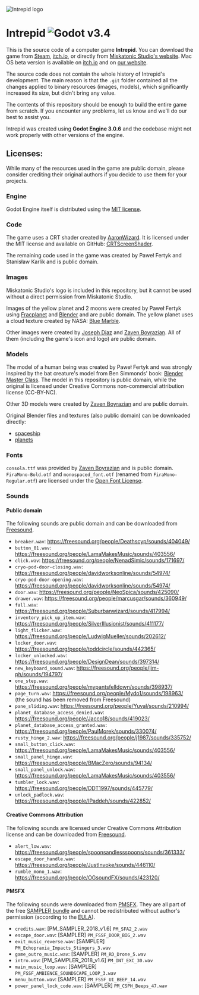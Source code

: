 ![Intrepid logo](/intrepid_logo.png)

# Intrepid ![Godot v3.4](https://img.shields.io/badge/godot-v3.4-%23478cbf)

This is the source code of a computer game **Intrepid**. You can download the game from [Steam](https://store.steampowered.com/app/992860/Intrepid/), [itch.io](https://miskatonicstudio.itch.io/intrepid), or directly from [Miskatonic Studio's website](https://miskatonicstudio.com/downloads/Intrepid_1.0.2_windows_linux.zip). Mac OS beta version is available on [itch.io](https://miskatonicstudio.itch.io/intrepid) and on [our website](https://miskatonicstudio.com/downloads/Intrepid_1.0.2_macos_beta.zip).

The source code does not contain the whole history of Intrepid's development. The main reason is that the `.git` folder contained all the changes applied to binary resources (images, models), which significantly increased its size, but didn't bring any value.

The contents of this repository should be enough to build the entire game from scratch. If you encounter any problems, let us know and we'll do our best to assist you.

Intrepid was created using **Godot Engine 3.0.6** and the codebase might not work properly with other versions of the engine.

## Licenses:

While many of the resources used in the game are public domain, please consider crediting their original authors if you decide to use them for your projects.

### Engine

Godot Engine itself is distributed using the [MIT license](https://godotengine.org/license).

### Code

The game uses a CRT shader created by [AaronWizard](https://github.com/AaronWizard). It is licensed under the MIT license and available on GitHub: [CRTScreenShader](https://github.com/AaronWizard/CRTScreenShader).

The remaining code used in the game was created by Paweł Fertyk and Stanisław Karlik and is public domain.

### Images

Miskatonic Studio's logo is included in this repository, but it cannot be used without a direct permission from Miskatonic Studio.

Images of the yellow planet and 2 moons were created by Paweł Fertyk using [Fracplanet](https://sourceforge.net/projects/fracplanet/) and [Blender](https://www.blender.org/) and are public domain. The yellow planet uses a cloud texture created by NASA: [Blue Marble](https://visibleearth.nasa.gov/view.php?id=57747).

Other images were created by [Joseph Diaz](https://www.artstation.com/josephdiaz) and [Zaven Boyrazian](https://www.artstation.com/cysis145). All of them (including the game's icon and logo) are public domain.

### Models

The model of a human being was created by Paweł Fertyk and was strongly inspired by the bat creature's model from Ben Simmonds' book: [Blender Master Class](https://nostarch.com/blendermasterclass). The model in this repository is public domain, while the original is licensed under Creative Commons non-commercial attribution license (CC-BY-NC).

Other 3D models were created by [Zaven Boyrazian](https://www.artstation.com/cysis145) and are public domain.

Original Blender files and textures (also public domain) can be downloaded directly:

* [spaceship](https://miskatonicstudio.com/downloads/Intrepid_assets_spaceship.zip)
* [planets](https://miskatonicstudio.com/downloads/Intrepid_assets_planets.zip)

### Fonts

`consola.ttf` was provided by [Zaven Boyrazian](https://www.artstation.com/cysis145) and is public domain. `FiraMono-Bold.otf` and `monospaced_font.otf` (renamed from `FiraMono-Regular.otf`) are licensed under the [Open Font License](https://scripts.sil.org/cms/scripts/page.php?site_id=nrsi&id=OFL).

### Sounds

#### Public domain

The following sounds are public domain and can be downloaded from [Freesound](https://freesound.org/).

* `breaker.wav`: https://freesound.org/people/Deathscyp/sounds/404049/
* `button_01.wav`: https://freesound.org/people/LamaMakesMusic/sounds/403556/
* `click.wav`: https://freesound.org/people/NenadSimic/sounds/171697/
* `cryo-pod-door-closing.wav`: https://freesound.org/people/davidworksonline/sounds/54974/
* `cryo-pod-door-opening.wav`: https://freesound.org/people/davidworksonline/sounds/54974/
* `door.wav`: https://freesound.org/people/NeoSpica/sounds/425090/
* `drawer.wav`: https://freesound.org/people/marcusgar/sounds/360949/
* `fall.wav`: https://freesound.org/people/Suburbanwizard/sounds/417994/
* `inventory_pick_up_item.wav`: https://freesound.org/people/SilverIllusionist/sounds/411177/
* `light_flicker.wav`: https://freesound.org/people/LudwigMueller/sounds/202612/
* `locker_door.wav`: https://freesound.org/people/toddcircle/sounds/442365/
* `locker_unlocked.wav`: https://freesound.org/people/DesignDean/sounds/397314/
* `new_keyboard_sound.wav`: https://freesound.org/people/jim-ph/sounds/194797/
* `one_step.wav`: https://freesound.org/people/mypantsfelldown/sounds/398937/
* `page_turn.wav`: https://freesound.org/people/Mydo1/sounds/198963/ (the sound has been removed from Freesound)
* `pane_sliding.wav`: https://freesound.org/people/Yuval/sounds/210994/
* `planet_database_access_denied.wav`: https://freesound.org/people/Jacco18/sounds/419023/
* `planet_database_access_granted.wav`: https://freesound.org/people/PaulMorek/sounds/330074/
* `rusty_hinge_2.wav`: https://freesound.org/people/j1987/sounds/335752/
* `small_button_click.wav`: https://freesound.org/people/LamaMakesMusic/sounds/403556/
* `small_panel_hinge.wav`: https://freesound.org/people/BMacZero/sounds/94134/
* `small_panel_unlock.wav`: https://freesound.org/people/LamaMakesMusic/sounds/403556/
* `tumbler_lock.wav`: https://freesound.org/people/DDT1997/sounds/445779/
* `unlock_padlock.wav`: https://freesound.org/people/IPaddeh/sounds/422852/

#### Creative Commons Attribution

The following sounds are licensed under Creative Commons Attribution license and can be downloaded from [Freesound](https://freesound.org/).

* `alert_low.wav`: https://freesound.org/people/spoonsandlessspoons/sounds/361333/
* `escape_door_handle.wav`: https://freesound.org/people/JustInvoke/sounds/446110/
* `rumble_mono_1.wav`: https://freesound.org/people/OGsoundFX/sounds/423120/

#### PMSFX

The following sounds were downloaded from [PMSFX](https://www.pmsfx.com/). They are all part of the free [SAMPLER bundle](https://www.pmsfx.com/free) and cannot be redistributed without author's permission (according to the [EULA](https://www.pmsfx.com/legal-1)).

* `credits.wav`: [PM_SAMPLER_2018_v1.6] `PM_SFA2_2.wav`
* `escape_door.wav`: [SAMPLER] `PM_FSSF_DOOR_BIG_2.wav`
* `exit_music_reverse.wav`: [SAMPLER] `PM_Echopraxia_Impacts_Stingers_3.wav`
* `game_outro_music.wav`: [SAMPLER] `PM_RD_Drone_5.wav`
* `intro.wav`: [PM_SAMPLER_2018_v1.6] `PM_INT_EXC_30.wav`
* `main_music_loop.wav`: [SAMPLER] `PM_FSSF_AMBIENCE_SOUNDSCAPE_LOOP_3.wav`
* `menu_button.wav`: [SAMPLER] `PM_FSSF_UI_BEEP_14.wav`
* `power_panel_lock_code.wav`: [SAMPLER] `PM_CSPH_Beeps_47.wav`


